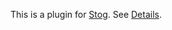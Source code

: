 This is a plugin for [Stog](http://zoggy.github.com/stog/).
See [Details](http://zoggy.github.com/stog/stog-writing.html).
